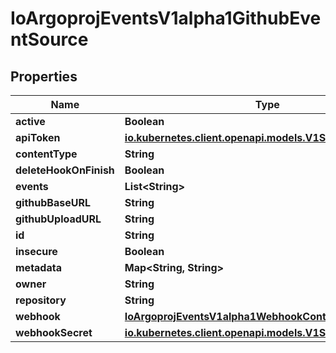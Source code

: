 

# IoArgoprojEventsV1alpha1GithubEventSource

## Properties

Name | Type | Description | Notes
------------ | ------------- | ------------- | -------------
**active** | **Boolean** |  |  [optional]
**apiToken** | [**io.kubernetes.client.openapi.models.V1SecretKeySelector**](io.kubernetes.client.openapi.models.V1SecretKeySelector.md) |  |  [optional]
**contentType** | **String** |  |  [optional]
**deleteHookOnFinish** | **Boolean** |  |  [optional]
**events** | **List&lt;String&gt;** |  |  [optional]
**githubBaseURL** | **String** |  |  [optional]
**githubUploadURL** | **String** |  |  [optional]
**id** | **String** |  |  [optional]
**insecure** | **Boolean** |  |  [optional]
**metadata** | **Map&lt;String, String&gt;** |  |  [optional]
**owner** | **String** |  |  [optional]
**repository** | **String** |  |  [optional]
**webhook** | [**IoArgoprojEventsV1alpha1WebhookContext**](IoArgoprojEventsV1alpha1WebhookContext.md) |  |  [optional]
**webhookSecret** | [**io.kubernetes.client.openapi.models.V1SecretKeySelector**](io.kubernetes.client.openapi.models.V1SecretKeySelector.md) |  |  [optional]



